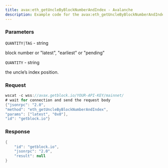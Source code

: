 ```yaml
---
title: avax:eth_getUncleByBlockNumberAndIndex - Avalanche
description: Example code for the avax:eth_getUncleByBlockNumberAndIndex ws method. Сomplete guide on how to use avax:eth_getUncleByBlockNumberAndIndex ws in GetBlock.io Web3 documentation.
---
```


### Parameters


`QUANTITY|TAG` - string

block number or "latest", "earliest" or "pending"

`QUANTITY` - string

the uncle’s index position.

### Request

``` java
wscat -c wss://avax.getblock.io/YOUR-API-KEY/mainnet/ 
# wait for connection and send the request body 
{"jsonrpc": "2.0",
"method": "eth_getUncleByBlockNumberAndIndex",
"params": ["latest", "0x0"],
"id": "getblock.io"}
```

###  Response

``` java
{
    "id": "getblock.io",
    "jsonrpc": "2.0",
    "result": null
}
```

